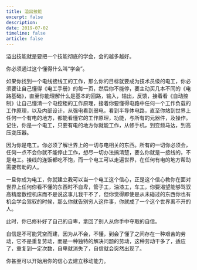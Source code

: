 ```yaml
---
title: 溢出技能
excerpt: false
description: 
date: 2019-07-02
timeline: false
article: false
---
```


溢出技能就是要把一个技能彻底的学会，会的越多越好。

你必须通过这个懂得什么叫“学会”。

如果你找到一个电线接线工的工作，那么你的目标就要成为技术员级的电工，你必须要让自己懂得《电工手册》的每一页，然后你不能停，要主动买几本不同的《电路基础》，直至你能理解什么是基本的回路，输入，输出，反馈，接着看《自动控制》让自己懂清一个电控柜的工作原理，接着你要懂得电路中任何一个工作负载的工作原理，以及内部设计，从强电看到弱电，看到半导体电路，直至你站到世界上任何一个有电的地方，都能看懂它的工作原理，功能，与所有的元器件，及操作。记住，你是一个电工，只要有电的地方你就能工作，从修手机，到变频马达，到高压变压器。

因为你是电工。你必须了解世界上的一切与电相关的东西。所有的一切你必须会，任何一点不会你就不能停止工作，想尽一切办法搞清楚，要么你就是一接线的，不是电工。接线的连饭都吃不饱，而一个电工可以走遍世界，在任何有电的地方帮助需要帮助的人。

一旦你成为电工，你就建立我可以当一个电工这个信心，正是这个信心教你在面对世界上任何你看不懂的东西时不自卑，管子工，油漆工，车工，你要渴望能够驾驭高精度数控机床而不是说这事儿我干不了，但你觉得即使是从未碰过的东西你也有机会学会驾驭的时候，那么你就告别穷人这件事，你就成了一个这个世界离不开的人。

此时，你已修补好了自己的自卑，拿回了别人从你手中夺取的自信。

自信是不可能凭空而建，因为从不会，不懂，到会了懂了之间存在一种艰苦的劳动，它不是重复劳动，而是一种独特的解决问题的劳动，这种劳动干多了，适应了，重复到一定次数，自卑就消失了，自信就会突然出现了。

你甚至可以开始用你的信心去建立移动能力。
